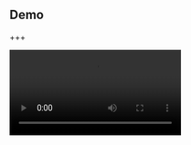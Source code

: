 ## Demo

+++

<video controls>
  <source src="https://dl.dropboxusercontent.com/content_link/xJq9s1WDdy865xrfolD8zn6AXiHoZJqchW4htziEPzb8DMS1caVgjq4tFDiMSJYr/file?_download_id=19265209663914534250858060093555335092739704607079743513025064455&_notify_domain=www.dropbox.com&dl=1" type='video/mp4; codecs="H.264"'>
</video>
